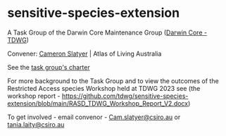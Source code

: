 # sensitive-species-extension

A Task Group of the Darwin Core Maintenance Group  ([Darwin Core - TDWG](https://www.tdwg.org/community/dwc/))

Convener: [Cameron Slatyer](mailto:cam.slatyer@csiro.au) | Atlas of Living Australia 

See the [task group's charter](https://www.tdwg.org/community/dwc/sensitive-species/)

For more background to the Task Group and to view the outcomes of the Restricted Access species Workshop held at TDWG 2023 see (the workshop report - https://github.com/tdwg/sensitive-species-extension/blob/main/RASD_TDWG_Workshop_Report_V2.docx)

To get involved - email convenor - Cam.slatyer@csiro.au or tania.laity@csiro.au

